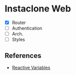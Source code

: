 # Instaclone Web

- [x] Router
- [ ] Authentication
- [ ] Arch.
- [ ] Styles

## References

- [Reactive Variables](https://www.apollographql.com/docs/react/local-state/reactive-variables/)
